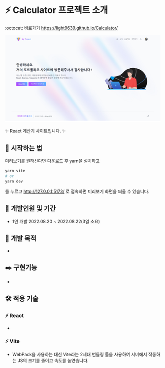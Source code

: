 # :zap: Calculator 프로젝트 소개
:octocat: 바로가기 https://light9639.github.io/Calculator/

![화면 캡처 2022-08-22](https://raw.githubusercontent.com/light9639/PortFolio/main/assets/light9639.github.io_PortFolio_.png)

:sparkles: React 계산기 사이트입니다. :sparkles:

## :rocket: 시작하는 법
미리보기를 원하신다면 다운로드 후 yarn을 설치하고
```bash
yarn vite
# or
yarn dev
```
를 누르고 http://127.0.0.1:5173/ 로 접속하면 미리보기 화면을 띄울 수 있습니다.
## :calendar: 개발인원 및 기간
- 1인 개발 2022.08.20 ~ 2022.08.22(3일 소요)
## :dart: 개발 목적
-
## :black_nib: 구현기능
-
## :hammer_and_wrench: 적용 기술
### :zap: React
-

### :zap: Vite
- WebPack을 사용하는 대신 Vite라는 2세대 번들링 툴을 사용하여 서버에서 작동하는 JS의 크기를 줄이고 속도를 높였습니다.
